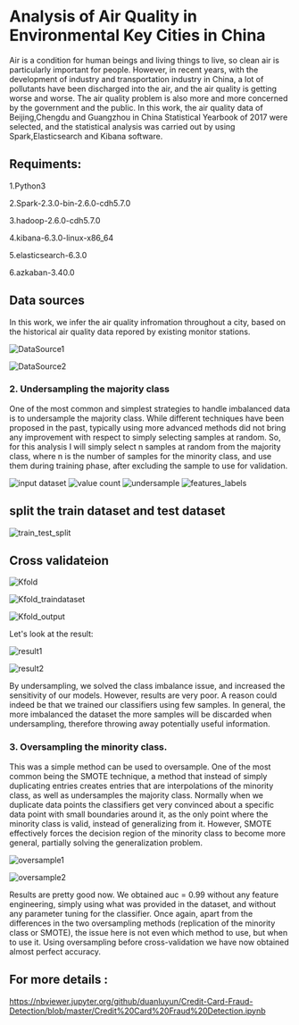 # Analysis of Air Quality in Environmental Key Cities in China
Air is a condition for human beings and living things to live, so clean air is particularly important for people. However, in recent years, with the development of industry and transportation industry in China, a lot of pollutants have been discharged into the air, and the air quality is getting worse and worse. The air quality problem is also more and more concerned by the government and the public. In this work, the air quality data of Beijing,Chengdu and Guangzhou in China Statistical Yearbook of 2017 were selected, and the statistical analysis was carried out by using Spark,Elasticsearch and Kibana software. 
## Requiments:
1.Python3

2.Spark-2.3.0-bin-2.6.0-cdh5.7.0

3.hadoop-2.6.0-cdh5.7.0

4.kibana-6.3.0-linux-x86_64

5.elasticsearch-6.3.0

6.azkaban-3.40.0

## Data sources

In this work, we infer the air quality infromation throughout a city, based on the historical air quality data repored by existing monitor stations.



![DataSource1](https://github.com/duanluyun/Analysis-of-Air-Quality-in-Environmental-Key-Cities-in-China/images/DeepinScreenshot_select-area_20180824161340.png)

![DataSource2](https://github.com/duanluyun/Analysis-of-Air-Quality-in-Environmental-Key-Cities-in-China/images/DeepinScreenshot_select-area_20180824110331.png)




### 2. Undersampling the majority class

One of the most common and simplest strategies to handle imbalanced data is to undersample the majority class. While different techniques have been proposed in the past, typically using more advanced methods did not bring any improvement with respect to simply selecting samples at random. So, for this analysis I will simply select n samples at random from the majority class, where n is the number of samples for the minority class, and use them during training phase, after excluding the sample to use for validation.

![input dataset](https://github.com/duanluyun/Credit-Card-Fraud-Detection/blob/master/image/import%20dataset.png)
![value count](https://github.com/duanluyun/Credit-Card-Fraud-Detection/blob/master/image/value_count.png)
![undersample](https://github.com/duanluyun/Credit-Card-Fraud-Detection/blob/master/image/undersample.png)
![features_labels](https://github.com/duanluyun/Credit-Card-Fraud-Detection/blob/master/image/features_labels.png)

## split the train dataset and test dataset

![train_test_split](https://github.com/duanluyun/DEALING-WITH-IMBALANCED-DATA-UNDERSAMPLING-OVERSAMPLING-AND-PROPER-CROSS-VALIDATION/blob/master/image/train_test.png)

## Cross validateion

![Kfold](https://github.com/duanluyun/DEALING-WITH-IMBALANCED-DATA-UNDERSAMPLING-OVERSAMPLING-AND-PROPER-CROSS-VALIDATION/blob/master/image/KFold.png)

![Kfold_traindataset](https://github.com/duanluyun/DEALING-WITH-IMBALANCED-DATA-UNDERSAMPLING-OVERSAMPLING-AND-PROPER-CROSS-VALIDATION/blob/master/image/train_test.png)

![Kfold_output](https://github.com/duanluyun/DEALING-WITH-IMBALANCED-DATA-UNDERSAMPLING-OVERSAMPLING-AND-PROPER-CROSS-VALIDATION/blob/master/image/cvOutput.png)

Let's look at the result:

![result1](https://github.com/duanluyun/DEALING-WITH-IMBALANCED-DATA-UNDERSAMPLING-OVERSAMPLING-AND-PROPER-CROSS-VALIDATION/blob/master/image/prediction_undersampling1.png)

![result2](https://github.com/duanluyun/DEALING-WITH-IMBALANCED-DATA-UNDERSAMPLING-OVERSAMPLING-AND-PROPER-CROSS-VALIDATION/blob/master/image/prediction_undersampling2.png)

By undersampling, we solved the class imbalance issue, and increased the sensitivity of our models. However, results are very poor. A reason could indeed be that we trained our classifiers using few samples. In general, the more imbalanced the dataset the more samples will be discarded when undersampling, therefore throwing away potentially useful information. 

### 3. Oversampling the minority class.
This was a simple  method can be used to oversample. One of the most common being the SMOTE technique, a method that instead of simply duplicating entries creates entries that are interpolations of the minority class, as well as undersamples the majority class. Normally when we duplicate data points the classifiers get very convinced about a specific data point with small boundaries around it, as the only point where the minority class is valid, instead of generalizing from it. However, SMOTE effectively forces the decision region of the minority class to become more general, partially solving the generalization problem.

![oversample1](https://github.com/duanluyun/DEALING-WITH-IMBALANCED-DATA-UNDERSAMPLING-OVERSAMPLING-AND-PROPER-CROSS-VALIDATION/blob/master/image/oversample1.png)

![oversample2](https://github.com/duanluyun/DEALING-WITH-IMBALANCED-DATA-UNDERSAMPLING-OVERSAMPLING-AND-PROPER-CROSS-VALIDATION/blob/master/image/oversample2.png)

Results are pretty good now.  We obtained auc = 0.99 without any feature engineering, simply using what was provided in the dataset, and without any parameter tuning for the classifier. Once again, apart from the differences in the two oversampling methods (replication of the minority class or SMOTE), the issue here is not even which method to use, but when to use it. Using oversampling before cross-validation we have now obtained almost perfect accuracy. 

## For more details :

https://nbviewer.jupyter.org/github/duanluyun/Credit-Card-Fraud-Detection/blob/master/Credit%20Card%20Fraud%20Detection.ipynb
